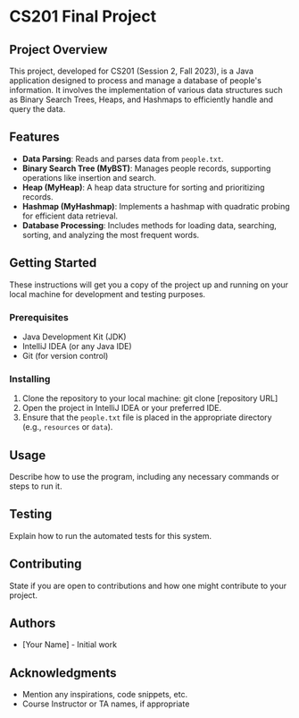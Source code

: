 # CS201 Final Project

## Project Overview
This project, developed for CS201 (Session 2, Fall 2023), is a Java application designed to process and manage a database of people's information. It involves the implementation of various data structures such as Binary Search Trees, Heaps, and Hashmaps to efficiently handle and query the data.

## Features
- **Data Parsing**: Reads and parses data from `people.txt`.
- **Binary Search Tree (MyBST)**: Manages people records, supporting operations like insertion and search.
- **Heap (MyHeap)**: A heap data structure for sorting and prioritizing records.
- **Hashmap (MyHashmap)**: Implements a hashmap with quadratic probing for efficient data retrieval.
- **Database Processing**: Includes methods for loading data, searching, sorting, and analyzing the most frequent words.

## Getting Started
These instructions will get you a copy of the project up and running on your local machine for development and testing purposes.

### Prerequisites
- Java Development Kit (JDK)
- IntelliJ IDEA (or any Java IDE)
- Git (for version control)

### Installing
1. Clone the repository to your local machine:
   git clone [repository URL]
2. Open the project in IntelliJ IDEA or your preferred IDE.
3. Ensure that the `people.txt` file is placed in the appropriate directory (e.g., `resources` or `data`).

## Usage
Describe how to use the program, including any necessary commands or steps to run it.

## Testing
Explain how to run the automated tests for this system.

## Contributing
State if you are open to contributions and how one might contribute to your project.

## Authors
- [Your Name] - Initial work

## Acknowledgments
- Mention any inspirations, code snippets, etc.
- Course Instructor or TA names, if appropriate
